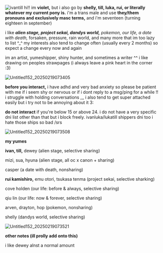 ![ivantill](https://github.com/user-attachments/assets/47851740-be3c-435d-b803-7ec57c4a0e82)
hi!! im **violet,** but i also go by **shelly, till, luka, rui, or literally whatever my current pony is.** i'm a trans male and use **they/them pronouns and exclusively masc terms,** and i'm seventeen (turning eighteen in september)

i like ***alien stage, project sekai, dandys world,** pokemon, our life, a date with death,* forsaken, pressure, rain world, and many more that im too lazy to list ^_^ my interests also tend to change often (usually every 2 months) so expect a change every now and again

im an artist, yumeshipper, shiny hunter, and sometimes a writer ^^ i like drawing on peoples strawpages (i always leave a pink heart in the corner :3)

![Untitled152_20250219073405](https://github.com/user-attachments/assets/b3e23b0b-b03d-48d3-a698-ba17106aa1df)


**before you interact,** i have adhd and very bad anxiety so please be patient with me if i seem shy or nervous or if i dont reply to a msg/ping for a while !! i struggle with holding conversations ,,, i also tend to get super attached easily but i try not to be annoying about it 3:

**do not interact** if you're below 15 or above 24. i do not have a very specific dni list other than that but i block freely. ivanluka/lukatill shippers dni too i hate those ships so bad /srs


![Untitled152_20250219073508](https://github.com/user-attachments/assets/1430caf3-ad5f-4823-9f4b-02a8b5148542)


**my yumes** 

**ivan, till,** dewey (alien stage, selective sharing)

mizi, sua, hyuna (alien stage, all oc x canon + sharing)

casper (a date with death, nonsharing)

**rui kamishiro,** emu otori, tsukasa tenma (project sekai, selective sharking)

cove holden (our life: before & always, selective sharing)

qiu lin (our life: now & forever, selective sharing)

arven, drayton, hop (pokemon, nonsharing)

shelly (dandys world, selective sharing)



![Untitled152_20250219073521](https://github.com/user-attachments/assets/eac72820-b8fa-43c1-ab1e-52f3695eb889)


**other notes (ill prolly add onto this)**

i like dewey alnst a normal amount
